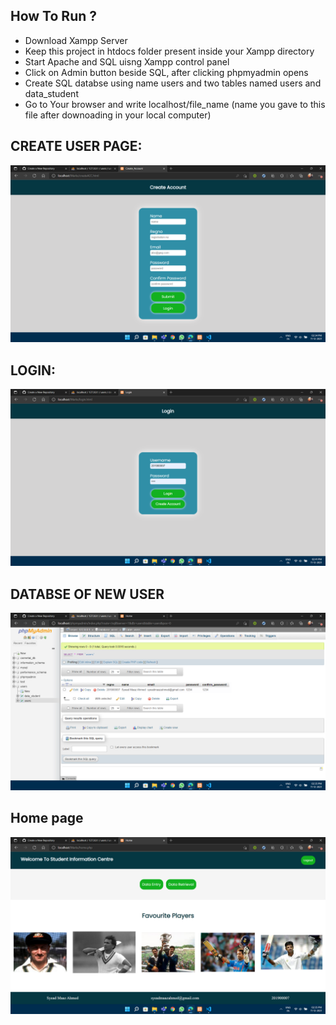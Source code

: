 ## How To Run ?

* Download Xampp Server
* Keep this project in htdocs folder present inside your Xampp directory 
* Start Apache and SQL uisng Xampp control panel 
* Click on Admin button beside SQL, after clicking phpmyadmin opens
* Create SQL databse using name users and two tables named users and data_student
* Go to Your browser and write localhost/file_name (name you gave to this file after downoading in your local computer)

## CREATE USER PAGE:

<img src="./Screenshots/1.png">

## LOGIN:

<img src="./Screenshots/9.png">

## DATABSE OF NEW USER

<img src="./Screenshots/3.png">

## Home page

<img src="./Screenshots/2.png">

